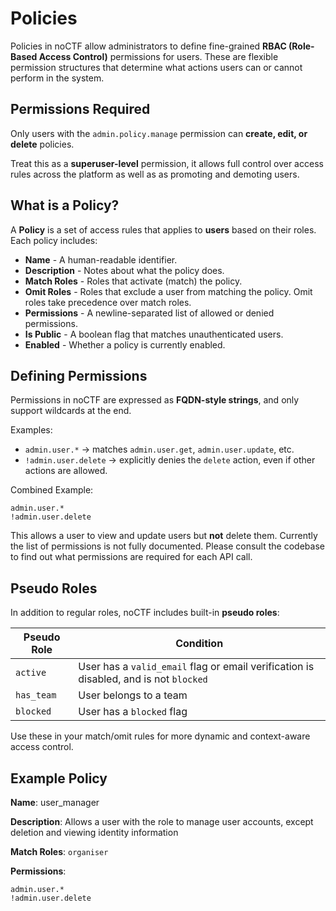 # Policies

Policies in noCTF allow administrators to define fine-grained **RBAC (Role-Based Access Control)**
permissions for users. These are flexible permission structures that determine what actions users
can or cannot perform in the system.

## Permissions Required

Only users with the `admin.policy.manage` permission can **create, edit, or delete** policies.

Treat this as a **superuser-level** permission, it allows full control over access rules across the
platform as well as as promoting and demoting users.

## What is a Policy?

A **Policy** is a set of access rules that applies to **users** based on their roles. Each policy
includes:

- **Name** - A human-readable identifier.
- **Description** - Notes about what the policy does.
- **Match Roles** - Roles that activate (match) the policy.
- **Omit Roles** - Roles that exclude a user from matching the policy. Omit roles take precedence
  over match roles.
- **Permissions** - A newline-separated list of allowed or denied permissions.
- **Is Public** - A boolean flag that matches unauthenticated users.
- **Enabled** - Whether a policy is currently enabled.


## Defining Permissions

Permissions in noCTF are expressed as **FQDN-style strings**, and only support wildcards at the end.

Examples:
- `admin.user.*` → matches `admin.user.get`, `admin.user.update`, etc.
- `!admin.user.delete` → explicitly denies the `delete` action, even if other actions are allowed.

Combined Example:

```text
admin.user.*
!admin.user.delete
```

This allows a user to view and update users but **not** delete them. Currently the list of
permissions is not fully documented. Please consult the codebase to find out what permissions are
required for each API call.

## Pseudo Roles

In addition to regular roles, noCTF includes built-in **pseudo roles**:

| Pseudo Role | Condition |
| ----------- | --------- |
| `active`    | User has a `valid_email` flag or email verification is disabled, and is not `blocked` |
| `has_team`  | User belongs to a team |
| `blocked`   | User has a `blocked` flag |

Use these in your match/omit rules for more dynamic and context-aware access control.


## Example Policy

**Name**: user_manager

**Description**: Allows a user with the role to manage user accounts, except deletion and viewing
  identity information

**Match Roles**: `organiser`

**Permissions**:
```text
admin.user.*
!admin.user.delete
```
